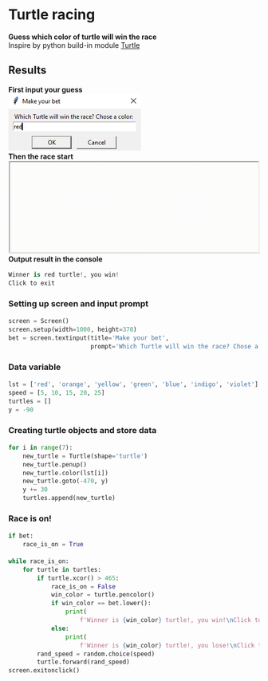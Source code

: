# Turtle racing 
**Guess which color of turtle will win the race**  
Inspire by python build-in module [Turtle](https://docs.python.org/3/library/turtle.html)
## Results
**First input your guess**  
![image](https://github.com/polo871209/projects/blob/main/TurtleRacing/input.png)  
**Then the race start**  
![image](https://github.com/polo871209/projects/blob/main/TurtleRacing/turtle%20racing.gif)  
**Output result in the console**  
```python
Winner is red turtle!, you win!
Click to exit
```
### Setting up screen and input prompt
```python
screen = Screen()
screen.setup(width=1000, height=370)
bet = screen.textinput(title='Make your bet',
                       prompt='Which Turtle will win the race? Chose a color: ')
```
### Data variable
```python
lst = ['red', 'orange', 'yellow', 'green', 'blue', 'indigo', 'violet']
speed = [5, 10, 15, 20, 25]
turtles = []
y = -90
```
### Creating turtle objects and store data
```python
for i in range(7):
    new_turtle = Turtle(shape='turtle')
    new_turtle.penup()
    new_turtle.color(lst[i])
    new_turtle.goto(-470, y)
    y += 30
    turtles.append(new_turtle)
```
### Race is on!
```python
if bet:
    race_is_on = True

while race_is_on:
    for turtle in turtles:
        if turtle.xcor() > 465:
            race_is_on = False
            win_color = turtle.pencolor()
            if win_color == bet.lower():
                print(
                    f'Winner is {win_color} turtle!, you win!\nClick to exit')
            else:
                print(
                    f'Winner is {win_color} turtle!, you lose!\nClick to exit')
        rand_speed = random.choice(speed)
        turtle.forward(rand_speed)
screen.exitonclick()
```
